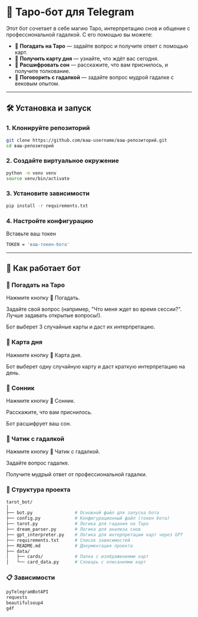 # 🔮 Таро-бот для Telegram

Этот бот сочетает в себе магию Таро, интерпретацию снов и общение с профессиональной гадалкой. С его помощью вы можете:
- 🎴 **Погадать на Таро** — задайте вопрос и получите ответ с помощью карт.
- 🔮 **Получить карту дня** — узнайте, что ждёт вас сегодня.
- 📖 **Расшифровать сон** — расскажите, что вам приснилось, и получите толкование.
- 💬 **Поговорить с гадалкой** — задайте вопрос мудрой гадалке с вековым опытом.

---

## 🛠️ Установка и запуск

### 1. Клонируйте репозиторий
```bash
git clone https://github.com/ваш-username/ваш-репозиторий.git
cd ваш-репозиторий
```

### 2. Создайте виртуальное окружение
```bash
python -m venv venv
source venv/bin/activate
```
### 3. Установите зависимости
```bash
pip install -r requirements.txt
```

### 4. Настройте конфигурацию
Вставьте ваш токен
```bash
TOKEN = 'ваш-токен-бота'
```

---

## 🚀 Как работает бот
### 🎴 Погадать на Таро
Нажмите кнопку 🎴 Погадать.

Задайте свой вопрос (например, "Что меня ждет во время сессии?". Лучше задавать открытые вопросы!).

Бот выберет 3 случайные карты и даст их интерпретацию.

### 🔮 Карта дня
Нажмите кнопку 🔮 Карта дня.

Бот выберет одну случайную карту и даст краткую интерпретацию на день.

### 📖 Сонник
Нажмите кнопку 📖 Сонник.

Расскажите, что вам приснилось.

Бот расшифрует ваш сон.

### 💬 Чатик с гадалкой
Нажмите кнопку 💬 Чатик с гадалкой.

Задайте вопрос гадалке.

Получите мудрый ответ от профессиональной гадалки.


### 📂 Структура проекта
```bash
tarot_bot/
│
├── bot.py                # Основной файл для запуска бота
├── config.py             # Конфигурационный файл (токен бота)
├── tarot.py              # Логика для гадания на Таро
├── dream_parser.py       # Логика для анализа снов
├── gpt_interpreter.py    # Логика для интерпретации карт через GPT
├── requirements.txt      # Список зависимостей
├── README.md             # Документация проекта
├── data/
│   ├── cards/            # Папка с изображениями карт
│   └── card_data.py      # Словарь с описаниями карт
```

### 📋 Зависимости
```bash
pyTelegramBotAPI
requests
beautifulsoup4
g4f
```
